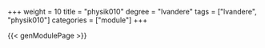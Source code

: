+++
weight = 10
title = "physik010"
degree = "lvandere"
tags = ["lvandere", "physik010"]
categories = ["module"]
+++

{{< genModulePage >}}
